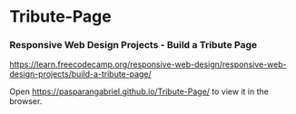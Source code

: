 # Tribute-Page

### Responsive Web Design Projects - Build a Tribute Page
https://learn.freecodecamp.org/responsive-web-design/responsive-web-design-projects/build-a-tribute-page/

Open https://pasparangabriel.github.io/Tribute-Page/ to view it in the browser.
